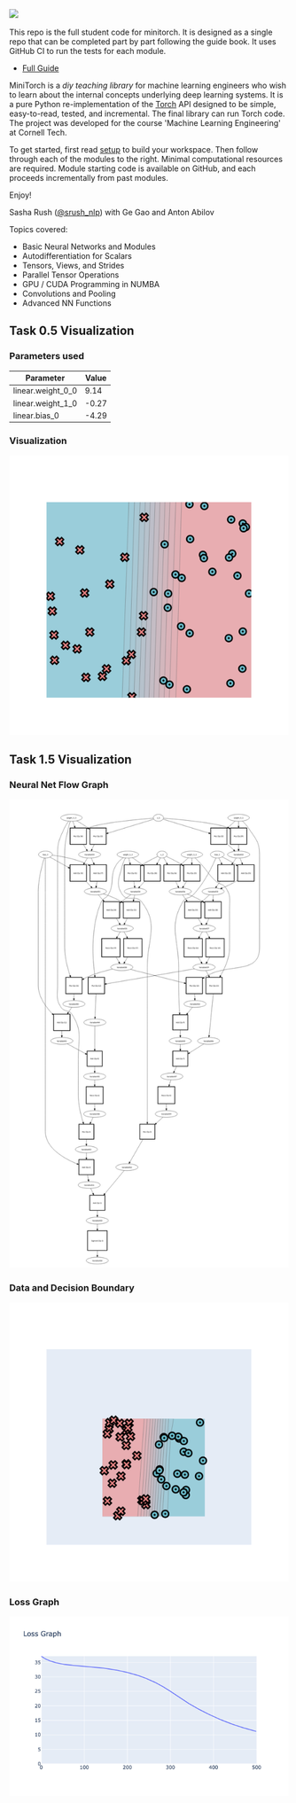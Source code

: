 

<img src="http://minitorch.github.io/_images/minitorch.svg">

This repo is the full student code for minitorch. It is designed as a
single repo that can be completed part by part following the guide book.
It uses GitHub CI to run the tests for each module.

* [Full Guide](http://minitorch.github.io)

MiniTorch is a *diy teaching library*
for machine learning engineers who wish to learn about the internal
concepts underlying deep learning systems.  It is a pure Python
re-implementation of the [Torch](http://www.pytorch.org) API
designed to be simple, easy-to-read, tested, and incremental. The
final library can run Torch code. The project was developed for the
course 'Machine Learning Engineering' at Cornell Tech.

To get started, first read [setup](http://minitorch.github.io/setup) to
build your workspace.  Then follow through each of the modules to the
right. Minimal computational resources are required.
Module starting code is available on GitHub, and each proceeds
incrementally from past modules.

Enjoy!

Sasha Rush ([@srush_nlp](https://twitter.com/srush_nlp)) with Ge Gao and Anton Abilov

Topics covered:

* Basic Neural Networks and Modules
* Autodifferentiation for Scalars
* Tensors, Views, and Strides
* Parallel Tensor Operations
* GPU / CUDA Programming in NUMBA
* Convolutions and Pooling
* Advanced NN Functions

## Task 0.5 Visualization

### Parameters used

| Parameter         | Value |
--------------------|--------
| linear.weight_0_0 |  9.14 |
| linear.weight_1_0 | -0.27 |
| linear.bias_0     | -4.29 |

### Visualization
![](project/imgs/task0_5_viz.png)


## Task 1.5 Visualization

### Neural Net Flow Graph
![](project/imgs/task1_5_nn_graph.png)

### Data and Decision Boundary
![](project/imgs/task1_5_data_viz.png)

### Loss Graph
![](project/imgs/task1_5_loss_graph.png)
